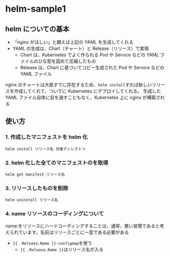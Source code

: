 # helm-sample1

## helm についての基本

- 「nginx がほしい」と願えば上記の YAML を生成してくれる
- YAML の生成は、Chart（チャート）と Release（リリース）で実現
  - Chart は、Kubernetes でよく作られる Pod や Service などの YAML ファイルのひな型を固めて圧縮したもの
  - Release は、Chart に基づいてコピー生成された Pod や Service などの YAML ファイル

nginx のチャートは大抵すでに存在するため、`helm install`すれば新しいリリースを作成してくれて、ついでに Kubernetes にデプロイしてくれる。
生成した YAML ファイル自体に目を通すこともなく、Kubernetes 上に nginx が構築される

## 使い方

### 1. 作成したマニフェストを helm 化

`helm install リリース名 対象ディレクトリ`

### 2. helm 化した全てのマニフェストのを取得

`helm get manifest リリース名`

### 3. リリースしたものを削除

`helm uninstall リリース名`

### 4. name リソースのコーディングについて

name:をリソースにハードコーディングすることは、通常、悪い習慣であると考えられています。名前はリリースごとに一意である必要がある

- `{{ .Release.Name }}-configmap`を使う
  - `{{ .Release.Name }}`はリリース名が入る
